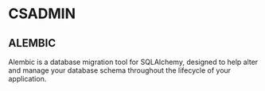 # CSADMIN
## ALEMBIC
Alembic is a database migration tool for SQLAlchemy, designed to help alter and manage your database schema throughout the lifecycle of your application.
